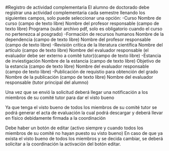#Registro de actividad complementaria
El alumno de doctorado debe registrar una actividad complementaria cada semestre llenando los siguientes campos, solo puede
seleccionar una opción:
-Curso
  Nombre de curso (campo de texto libre)
  Nombre del profesor responsable (campo de texto libre)
  Programa (subir archivo pdf, solo es obligatorio cuando el curso no pertenezca al posgrado)
-Formación de recursos humanos
  Nombre de la dependencia (campo de texto libre)
  Nombre del profesor responsable (campo de texto libre)
-Revisión crítica de la literatura científica
  Nombre del artículo (campo de texto libre)
  Nombre del evaluador responsable (el evaluador debe ser externo a comité tutor)(campo de texto libre)
-Estancia de inviestigación
  Nombre de la estancia (campo de texto libre)
  Objetivo de la estancia (campo de texto libre)
  Nombre del evaluador responsable (campo de texto libre)
-Publicación de requistio para obtención del grado
  Nombre de la publicación (campo de texto libre)
  Nombre del evaluador responsable (tutor principal del alumno) 

Una vez que se envió la solicitud deberá llegar una notificación a los miembros de su comité tutor para dar el visto bueno

Ya que tenga el visto bueno de todos los miembros de su comité tutor se podrá generar el acta de evaluación la cual podrá descargar y deberá llevar en físico debidamente firmada a la coordinación

Debe haber un botón de editar (activo siempre y cuando todos los miembros de su comité no hayan puesto su visto bueno)
En caso de que ya exista el visto bueno de todos los miembros y se decida cambiar, se deberá solicitar a la coordinación
la activación del botón editar.
